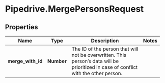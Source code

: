 # Pipedrive.MergePersonsRequest

## Properties

Name | Type | Description | Notes
------------ | ------------- | ------------- | -------------
**merge_with_id** | **Number** | The ID of the person that will not be overwritten. This person’s data will be prioritized in case of conflict with the other person. | 


